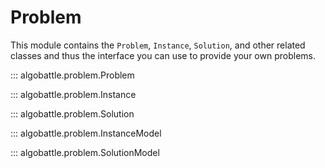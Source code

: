
# Problem

This module contains the `Problem`, `Instance`, `Solution`, and other related classes and thus the interface you can use
to provide your own problems.


::: algobattle.problem.Problem

::: algobattle.problem.Instance

::: algobattle.problem.Solution

::: algobattle.problem.InstanceModel

::: algobattle.problem.SolutionModel
